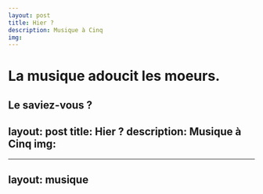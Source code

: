 ```yaml
---
layout: post
title: Hier ?
description: Musique à Cinq
img:
---
```


# La musique adoucit les moeurs.
Le saviez-vous ?
---
layout: post
title: Hier ?
description: Musique à Cinq
img:
---

  ---
  layout: musique
  ---
